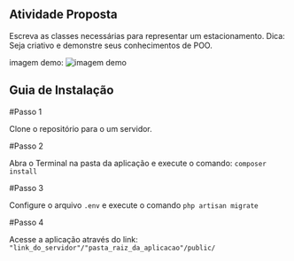 
## Atividade Proposta

Escreva as classes necessárias para representar um estacionamento. Dica: Seja criativo e demonstre seus conhecimentos de POO.

imagem demo: ![imagem demo](https://i.imgur.com/IuYwwhB.png)

## Guia de Instalação

#Passo 1

Clone o repositório para o um servidor.

#Passo 2

Abra o Terminal na pasta da aplicação e execute o comando: `composer install`

#Passo 3

Configure o arquivo `.env` e execute o comando `php artisan migrate`

#Passo 4

Acesse a aplicação através do link: `"link_do_servidor"/"pasta_raiz_da_aplicacao"/public/`

